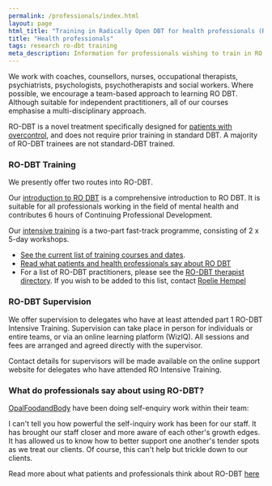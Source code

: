 ```yaml
---
permalink: /professionals/index.html
layout: page
html_title: "Training in Radically Open DBT for health professionals (RO DBT)"
title: "Health professionals"
tags: research ro-dbt training
meta_description: Information for professionals wishing to train in RO DBT.
---
```



We work with coaches, counsellors, nurses, occupational therapists, psychiatrists, psychologists, psychotherapists and social workers. Where possible, we encourage a team-based approach to learning RO DBT. Although suitable for independent practitioners, all of our courses emphasise a multi-disciplinary approach.

RO-DBT is a novel treatment specifically designed for [patients with overcontrol](/about/), and does not require prior training in standard DBT. A majority of RO-DBT trainees are not standard-DBT trained.


### RO-DBT Training

We presently offer two routes into RO-DBT.

Our [introduction to RO DBT](/training/introduction/) is a comprehensive introduction to RO DBT. It is suitable for all professionals working in the field of mental health and contributes 6 hours of Continuing Professional Development.

Our [intensive training](/training/intensive/) is a two-part fast-track programme, consisting of 2 x 5-day workshops.

- [See the current list of training courses and dates](/events/).
- [Read what patients and health professionals say about RO DBT](/about/quotes/)
- For a list of RO-DBT practitioners, please see the [RO-DBT therapist directory](/therapist-directory/). If you wish to be added to this list, contact [Roelie Hempel](mailto:roelie@radicallyopen.net)


### RO-DBT Supervision

We offer supervision to delegates who have at least attended part 1 RO-DBT Intensive Training. Supervision can take place in person for individuals or entire teams, or via an online learning platform (WizIQ). All sessions and fees are arranged and agreed directly with the supervisor. 

Contact details for supervisors will be made available on the online support website for delegates who have attended RO Intensive Training. 


### What do professionals say about using RO-DBT?

[OpalFoodandBody](http://www.opalfoodandbody.com/) have been doing self-enquiry work within their team:

<quote>I can't tell you how powerful the self-inquiry work has been for our staff.  It has brought our staff closer and more aware of each other's growth edges.  It has allowed us to know how to better support one another's tender spots as we treat our clients.  Of course, this can't help but trickle down to our clients.</quote>

Read more about what patients and professionals think about RO-DBT [here](http://www.radicallyopen.net/about/quotes/)
